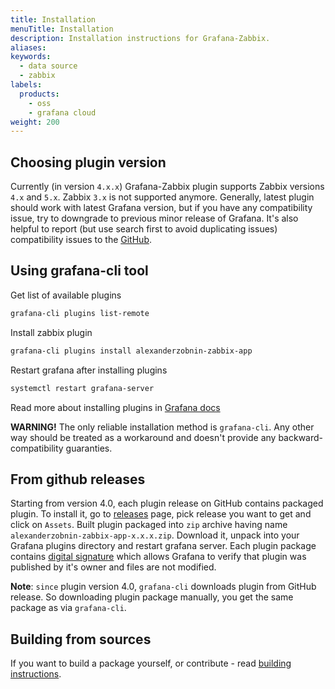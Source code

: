 ```yaml
---
title: Installation
menuTitle: Installation
description: Installation instructions for Grafana-Zabbix.
aliases:
keywords:
  - data source
  - zabbix
labels:
  products:
    - oss
    - grafana cloud
weight: 200
---
```


## Choosing plugin version

Currently (in version `4.x.x`) Grafana-Zabbix plugin supports Zabbix versions `4.x` and `5.x`. Zabbix `3.x` is not supported anymore. Generally, latest plugin should work with latest Grafana version, but if you have any compatibility issue, try to downgrade to previous minor release of Grafana. It's also helpful to report (but use search first to avoid duplicating issues) compatibility issues to the [GitHub](https://github.com/grafana/grafana-zabbix/issues).

## Using grafana-cli tool

Get list of available plugins

```sh
grafana-cli plugins list-remote
```

Install zabbix plugin

```sh
grafana-cli plugins install alexanderzobnin-zabbix-app
```

Restart grafana after installing plugins

```sh
systemctl restart grafana-server
```

Read more about installing plugins in [Grafana docs](https://grafana.com/docs/plugins/installation/)

**WARNING!** The only reliable installation method is `grafana-cli`. Any other way should be treated as a workaround and doesn't provide any backward-compatibility guaranties.

## From github releases

Starting from version 4.0, each plugin release on GitHub contains packaged plugin. To install it, go to [releases](https://github.com/grafana/grafana-zabbix/releases) page, pick release you want to get and click on `Assets`. Built plugin packaged into `zip` archive having name `alexanderzobnin-zabbix-app-x.x.x.zip`. Download it, unpack into your Grafana plugins directory and restart grafana server. Each plugin package contains [digital signature](https://grafana.com/docs/grafana/latest/plugins/plugin-signatures/) which allows Grafana to verify that plugin was published by it's owner and files are not modified.

**Note**: `since` plugin version 4.0, `grafana-cli` downloads plugin from GitHub release. So downloading plugin package manually, you get the same package as via `grafana-cli`.

## Building from sources

If you want to build a package yourself, or contribute - read [building instructions](./run_from_master).
